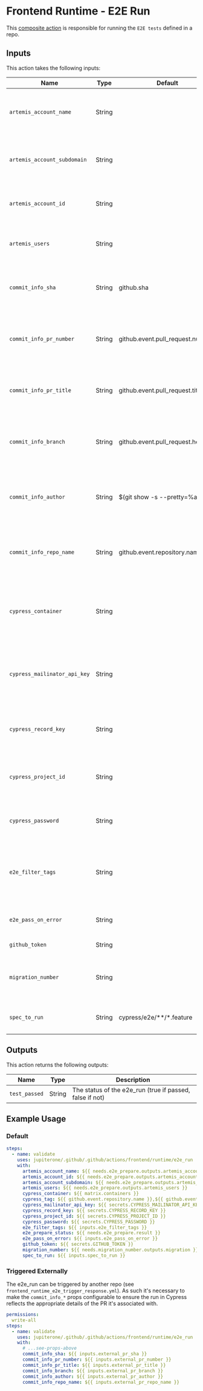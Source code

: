 # Frontend Runtime - E2E Run

This [composite action](./action.yml) is responsible for running the `E2E tests` defined in a repo.

## Inputs

This action takes the following inputs:

| Name                        | Type    | Default                            | Required  | Description                                               |
| --------------------------- | ------- | ---------------------------------- | --------- | --------------------------------------------------------- |
| `artemis_account_name`      | String  |                                    | True      | The account name extracted from the artemis-run.json file
| `artemis_account_subdomain` | String  |                                    | True      | The account subdomain extracted from the artemis-run.json file
| `artemis_account_id`        | String  |                                    | True      | The id extracted from the artemis-run.json file
| `artemis_users`             | String  |                                    | True      | The users extracted from the artemis-run.json file
| `commit_info_sha`           | String  | github.sha                         | True      | The sha associated with the PR that triggered the e2e_run
| `commit_info_pr_number`     | String  | github.event.pull_request.number   | True      | The PR number associated with the PR that triggered the e2e_run
| `commit_info_pr_title`      | String  | github.event.pull_request.title    | True      | The PR title associated with the PR that triggered the e2e_run
| `commit_info_branch`        | String  | github.event.pull_request.head.ref | True      | The branch name associated with the PR that triggered the e2e_run
| `commit_info_author`        | String  | $(git show -s --pretty=%an)        | False     | The author name associated with the PR that triggered the e2e_run
| `commit_info_repo_name`     | String  | github.event.repository.name       | True      | The repo name associated with the PR that triggered the e2e_run
| `cypress_container`         | String  |                                    | True      | The index of the Cypress container being used (see the [docs](https://github.com/cypress-io/github-action#parallel) on running tests in parallel)
| `cypress_mailinator_api_key`| String  |                                    | False     | The [mailinator api key](https://www.mailinator.com/api/) needed when going through the default login flow
| `cypress_record_key`        | String  |                                    | True      | The [record key](https://docs.cypress.io/guides/cloud/account-management/projects) associated with the project in Cypress
| `cypress_project_id`        | String  |                                    | True      | The [project ID](https://docs.cypress.io/guides/cloud/account-management/projects) associated with the project in Cypress
| `cypress_password`          | String  |                                    | False     | The password of the E2E username (if applicable)
| `e2e_filter_tags`           | String  |                                    | True      | Tests will be filtered based on the tags defined here (see the [docs](https://github.com/badeball/cypress-cucumber-preprocessor/blob/master/docs/tags.md) on leveraging tags)
| `e2e_pass_on_error`         | String  |                                    | False     | Pass the workflow even if the E2E test fail
| `github_token`              | String  |                                    | True      | Github access token
| `migration_number`          | String  |                                    | True      | The migration number defined in the root package.json
| `spec_to_run`               | String  | cypress/e2e/**/*.feature           | False     | Used to determine which test to run
                                                                           
## Outputs

This action returns the following outputs:

| Name                        | Type    | Description                                               |
| --------------------------- | ------- | --------------------------------------------------------- |
| `test_passed`               | String  | The status of the e2e_run (true if passed, false if not)

## Example Usage

### Default

```yaml
steps:
  - name: validate
    uses: jupiterone/.github/.github/actions/frontend/runtime/e2e_run
    with:
      artemis_account_name: ${{ needs.e2e_prepare.outputs.artemis_account_name }}
      artemis_account_id: ${{ needs.e2e_prepare.outputs.artemis_account_id }}
      artemis_account_subdomain: ${{ needs.e2e_prepare.outputs.artemis_account_subdomain }}
      artemis_users: ${{ needs.e2e_prepare.outputs.artemis_users }}
      cypress_container: ${{ matrix.containers }}
      cypress_tag: ${{ github.event.repository.name }},${{ github.event_name }}
      cypress_mailinator_api_key: ${{ secrets.CYPRESS_MAILINATOR_API_KEY }}
      cypress_record_key: ${{ secrets.CYPRESS_RECORD_KEY }}
      cypress_project_id: ${{ secrets.CYPRESS_PROJECT_ID }}
      cypress_password: ${{ secrets.CYPRESS_PASSWORD }}
      e2e_filter_tags: ${{ inputs.e2e_filter_tags }}
      e2e_prepare_status: ${{ needs.e2e_prepare.result }}
      e2e_pass_on_error: ${{ inputs.e2e_pass_on_error }}
      github_token: ${{ secrets.GITHUB_TOKEN }}
      migration_number: ${{ needs.migration_number.outputs.migration }}
      spec_to_run: ${{ inputs.spec_to_run }}
```


### Triggered Externally

The e2e_run can be triggered by another repo (see `frontend_runtime_e2e_trigger_response.yml`). As such it's necessary to make the `commit_info_*` props configurable to ensure the run in Cypress reflects the appropriate details of the PR it's associated with.

```yaml
permissions:
  write-all
steps:
  - name: validate
    uses: jupiterone/.github/.github/actions/frontend/runtime/e2e_run
    with:
      # ...see-props-above
      commit_info_sha: ${{ inputs.external_pr_sha }}
      commit_info_pr_number: ${{ inputs.external_pr_number }}
      commit_info_pr_title: ${{ inputs.external_pr_title }}
      commit_info_branch: ${{ inputs.external_pr_branch }}
      commit_info_author: ${{ inputs.external_pr_author }}
      commit_info_repo_name: ${{ inputs.external_pr_repo_name }}
```

